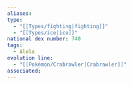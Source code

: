 ```yaml
---
aliases: 
type:
  - "[[Types/fighting|fighting]]"
  - "[[Types/ice|ice]]"
national dex number: 740
tags:
  - Alola
evolution line:
  - "[[Pokémon/Crabrawler|Crabrawler]]"
associated: 
---
```

